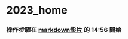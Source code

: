 # 2023_home

### 操作步驟在 [markdown影片](https://nkusto365-my.sharepoint.com/:v:/g/personal/10979_office365_nkust_edu_tw/EVH2K_Ipn2pMoQAQy3mhfhsB3wKPzy2Ggr-I3TFMS6AoQQ?e=Y7bfFi) 的 **14:56** 開始
